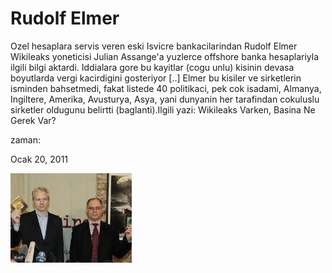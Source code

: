 # Rudolf Elmer
Ozel hesaplara servis veren eski Isvicre bankacilarindan Rudolf Elmer Wikileaks yoneticisi Julian Assange'a yuzlerce offshore banka hesaplariyla ilgili bilgi aktardi. Iddialara gore bu kayitlar  (cogu unlu) kisinin devasa boyutlarda vergi kacirdigini gosteriyor [..] Elmer bu kisiler ve sirketlerin isminden bahsetmedi, fakat listede 40 politikaci, pek cok isadami, Almanya, Ingiltere, Amerika, Avusturya, Asya, yani dunyanin her tarafindan cokuluslu sirketler oldugunu belirtti (baglanti).Ilgili yazi: Wikileaks Varken, Basina Ne Gerek Var?







zaman:

Ocak 20, 2011










![](elmer.jpg)
